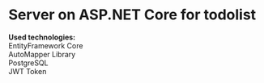 # Server on ASP.NET Core for todolist

**Used technologies:**\
EntityFramework Core\
AutoMapper Library\
PostgreSQL\
JWT Token
